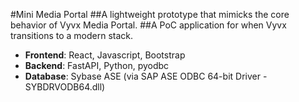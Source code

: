 #Mini Media Portal 
##A lightweight prototype that mimicks the core behavior of Vyvx Media Portal.
##A PoC application for when Vyvx transitions to a modern stack. 
- **Frontend**: React, Javascript, Bootstrap
- **Backend**: FastAPI, Python, pyodbc
- **Database**: Sybase ASE (via SAP ASE ODBC 64-bit Driver - SYBDRVODB64.dll)
